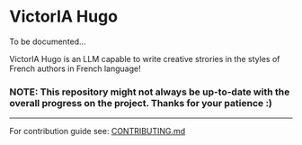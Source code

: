 # VictorIA Hugo

To be documented...

VictorIA Hugo is an LLM capable to write creative strories in the styles of French authors in French language! 

### NOTE: This repository might not always be up-to-date with the overall progress on the project. Thanks for your patience :)

<hr>

For contribution guide see: [CONTRIBUTING.md](https://github.com/La-PleIAde/La-PleIAde/blob/main/CONTRIBUTING.md)

